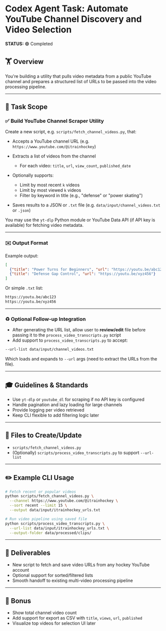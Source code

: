# Codex Agent Task: Automate YouTube Channel Discovery and Video Selection

**STATUS:** 🟢 Completed

## 🏋️ Overview

You're building a utility that pulls video metadata from a public YouTube channel and prepares a structured list of URLs to be passed into the video processing pipeline.

---

## 📄 Task Scope

### ✅ Build YouTube Channel Scraper Utility

Create a new script, e.g. `scripts/fetch_channel_videos.py`, that:

* Accepts a YouTube channel URL (e.g. `https://www.youtube.com/@itrainhockey`)
* Extracts a list of videos from the channel

  * For each video: `title`, `url`, `view_count`, `published_date`
* Optionally supports:

  * Limit by most recent `k` videos
  * Limit by most viewed `k` videos
  * Filter by keyword in title (e.g., "defense" or "power skating")
* Saves results to a JSON or `.txt` file (e.g. `data/input/channel_videos.txt` or `.json`)

You may use the `yt-dlp` Python module or YouTube Data API (if API key is available) for fetching video metadata.

---

### ✉️ Output Format

Example output:

```json
[
  {"title": "Power Turns for Beginners", "url": "https://youtu.be/abc123"},
  {"title": "Defense Gap Control", "url": "https://youtu.be/xyz456"}
]
```

Or simple `.txt` list:

```txt
https://youtu.be/abc123
https://youtu.be/xyz456
```

---

### ♻️ Optional Follow-up Integration

* After generating the URL list, allow user to **review/edit** file before passing it to the `process_video_transcripts.py` script
* Add support to `process_video_transcripts.py` to accept:

```bash
--url-list data/input/channel_videos.txt
```

Which loads and expands to `--url` args (need to extract the URLs from the file).

---

## 🎓 Guidelines & Standards

* Use `yt-dlp` or `youtube_dl` for scraping if no API key is configured
* Handle pagination and lazy loading for large channels
* Provide logging per video retrieved
* Keep CLI flexible to add filtering logic later

---

## 📄 Files to Create/Update

* `scripts/fetch_channel_videos.py`
* (Optionally) `scripts/process_video_transcripts.py` to support `--url-list`

---

## ✏️ Example CLI Usage

```bash
# Fetch recent or popular videos
python scripts/fetch_channel_videos.py \
  --channel https://www.youtube.com/@itrainhockey \
  --sort recent --limit 15 \
  --output data/input/itrainhockey_urls.txt

# Run video pipeline using saved file
python scripts/process_video_transcripts.py \
  --url-list data/input/itrainhockey_urls.txt \
  --output-folder data/processed/clips/
```

---

## 📃 Deliverables

* New script to fetch and save video URLs from any hockey YouTube account
* Optional support for sorted/filtered lists
* Smooth handoff to existing multi-video processing pipeline

---

## 🌟 Bonus

* Show total channel video count
* Add support for export as CSV with `title`, `views`, `url`, `published`
* Visualize top videos for selection UI later
